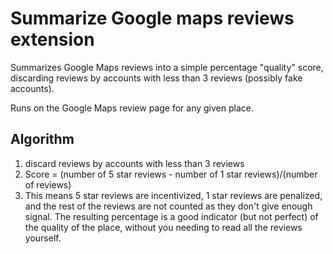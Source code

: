 # Summarize Google maps reviews extension

Summarizes Google Maps reviews into a simple percentage "quality" score, discarding reviews by accounts with less than 3 reviews (possibly fake accounts).

Runs on the Google Maps review page for any given place.

## Algorithm

1. discard reviews by accounts with less than 3 reviews
2. Score = (number of 5 star reviews - number of 1 star reviews)/(number of reviews)
3. This means 5 star reviews are incentivized, 1 star reviews are penalized, and the rest of the reviews are not counted as they don't give enough signal. The resulting percentage is a good indicator (but not perfect) of the quality of the place, without you needing to read all the reviews yourself.
